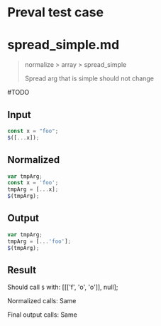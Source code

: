 # Preval test case

# spread_simple.md

> normalize > array > spread_simple
>
> Spread arg that is simple should not change

#TODO

## Input

`````js filename=intro
const x = "foo";
$([...x]);
`````

## Normalized

`````js filename=intro
var tmpArg;
const x = 'foo';
tmpArg = [...x];
$(tmpArg);
`````

## Output

`````js filename=intro
var tmpArg;
tmpArg = [...'foo'];
$(tmpArg);
`````

## Result

Should call `$` with:
[[['f', 'o', 'o']], null];

Normalized calls: Same

Final output calls: Same

